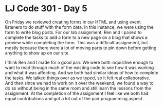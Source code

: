 # LJ Code 301 - Day 5

On Friday we reviewed creating forms in our HTML and using event listeners to do stuff with the form data. In this instance, we were using the form to write blog posts. For our lab assignment, Ren and I paired to complete the tasks to add a form to a new page on a blog that shows a preview while completing the form. This was a difficult assignment, but mostly because there were a lot of moving parts to pin down before getting anything to show up on our site.

I think Ren and I made for a good pair. We were both inquisitive enough to want to read through much of the existing code to see how it was working and what it was affecting. And we both had similar ideas of how to complete the tasks. We talked things over as we typed, so it felt real collaborative. And then since we had to work on it over the weekend, we found a way to do so without being in the same room and still learn the lessons from the assignment. At the completion of the assignment I feel like we both had equal contributions and got a lot out of the pair programming aspect.
